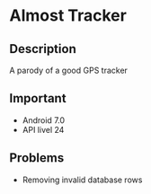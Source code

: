 # Almost Tracker
##  Description
A parody of a good GPS tracker

## Important
- Android 7.0
- API livel 24

##  Problems
- Removing invalid database rows
